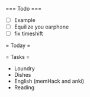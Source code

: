 === Todo ===
- [ ] Example
- [ ] Equilize you earphone
- [ ] fix timeshift

= Today =

= Tasks = 
- Loundry
- Dishes
- English (memHack and anki)
- Reading
